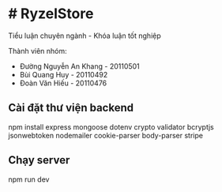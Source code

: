 # # RyzelStore

Tiểu luận chuyên ngành - Khóa luận tốt nghiệp

Thành viên nhóm:

- Đường Nguyễn An Khang - 20110501
- Bùi Quang Huy - 20110492
- Đoàn Văn Hiếu - 20110476

## Cài đặt thư viện backend

npm install express mongoose dotenv crypto validator bcryptjs jsonwebtoken nodemailer cookie-parser body-parser stripe

## Chạy server

npm run dev

